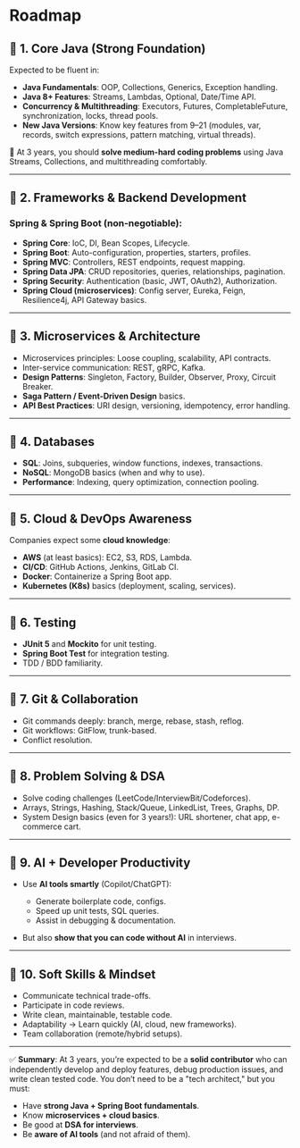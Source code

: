 # Roadmap

## 🔹 1. Core Java (Strong Foundation)

Expected to be fluent in:

* **Java Fundamentals**: OOP, Collections, Generics, Exception handling.
* **Java 8+ Features**: Streams, Lambdas, Optional, Date/Time API.
* **Concurrency & Multithreading**: Executors, Futures, CompletableFuture, synchronization, locks, thread pools.
* **New Java Versions**: Know key features from 9–21 (modules, var, records, switch expressions, pattern matching, virtual threads).

📌 At 3 years, you should **solve medium-hard coding problems** using Java Streams, Collections, and multithreading comfortably.

---

## 🔹 2. Frameworks & Backend Development

### Spring & Spring Boot (non-negotiable):

* **Spring Core**: IoC, DI, Bean Scopes, Lifecycle.
* **Spring Boot**: Auto-configuration, properties, starters, profiles.
* **Spring MVC**: Controllers, REST endpoints, request mapping.
* **Spring Data JPA**: CRUD repositories, queries, relationships, pagination.
* **Spring Security**: Authentication (basic, JWT, OAuth2), Authorization.
* **Spring Cloud (microservices)**: Config server, Eureka, Feign, Resilience4j, API Gateway basics.

---

## 🔹 3. Microservices & Architecture

* Microservices principles: Loose coupling, scalability, API contracts.
* Inter-service communication: REST, gRPC, Kafka.
* **Design Patterns**: Singleton, Factory, Builder, Observer, Proxy, Circuit Breaker.
* **Saga Pattern / Event-Driven Design** basics.
* **API Best Practices**: URI design, versioning, idempotency, error handling.

---

## 🔹 4. Databases

* **SQL**: Joins, subqueries, window functions, indexes, transactions.
* **NoSQL**: MongoDB basics (when and why to use).
* **Performance**: Indexing, query optimization, connection pooling.

---

## 🔹 5. Cloud & DevOps Awareness

Companies expect some **cloud knowledge**:

* **AWS** (at least basics): EC2, S3, RDS, Lambda.
* **CI/CD**: GitHub Actions, Jenkins, GitLab CI.
* **Docker**: Containerize a Spring Boot app.
* **Kubernetes (K8s)** basics (deployment, scaling, services).

---

## 🔹 6. Testing

* **JUnit 5** and **Mockito** for unit testing.
* **Spring Boot Test** for integration testing.
* TDD / BDD familiarity.

---

## 🔹 7. Git & Collaboration

* Git commands deeply: branch, merge, rebase, stash, reflog.
* Git workflows: GitFlow, trunk-based.
* Conflict resolution.

---

## 🔹 8. Problem Solving & DSA

* Solve coding challenges (LeetCode/InterviewBit/Codeforces).
* Arrays, Strings, Hashing, Stack/Queue, LinkedList, Trees, Graphs, DP.
* System Design basics (even for 3 years!): URL shortener, chat app, e-commerce cart.

---

## 🔹 9. AI + Developer Productivity

* Use **AI tools smartly** (Copilot/ChatGPT):

  * Generate boilerplate code, configs.
  * Speed up unit tests, SQL queries.
  * Assist in debugging & documentation.
* But also **show that you can code without AI** in interviews.

---

## 🔹 10. Soft Skills & Mindset

* Communicate technical trade-offs.
* Participate in code reviews.
* Write clean, maintainable, testable code.
* Adaptability → Learn quickly (AI, cloud, new frameworks).
* Team collaboration (remote/hybrid setups).

---

✅ **Summary**:
At 3 years, you’re expected to be a **solid contributor** who can independently develop and deploy features, debug production issues, and write clean tested code.
You don’t need to be a "tech architect," but you must:

* Have **strong Java + Spring Boot fundamentals**.
* Know **microservices + cloud basics**.
* Be good at **DSA for interviews**.
* Be **aware of AI tools** (and not afraid of them).


